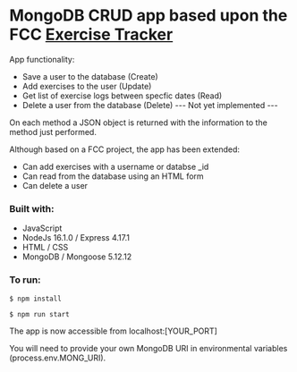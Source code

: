 # MongoDB CRUD app based upon the FCC [Exercise Tracker](https://www.freecodecamp.org/learn/apis-and-microservices/apis-and-microservices-projects/exercise-tracker)

App functionality: 
- Save a user to the database (Create)
- Add exercises to the user (Update)
- Get list of exercise logs between specfic dates (Read)
- Delete a user from the database (Delete) --- Not yet implemented ---

On each method a JSON object is returned with the information to the method just performed.

Although based on a FCC project, the app has been extended:
- Can add exercises with a username or databse _id 
- Can read from the database using an HTML form 
- Can delete a user

### Built with:

- JavaScript
- NodeJs 16.1.0 / Express 4.17.1
- HTML / CSS
- MongoDB / Mongoose 5.12.12

### To run:

```
$ npm install
```

```
$ npm run start
```

The app is now accessible from localhost:[YOUR_PORT]

You will need to provide your own MongoDB URI in environmental variables (process.env.MONG_URI).
